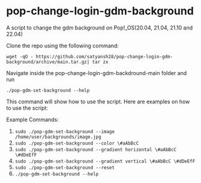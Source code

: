 # pop-change-login-gdm-background
A script  to change the gdm background on Pop!_OS(20.04, 21.04, 21.10 and 22.04)

Clone the repo using the following command:

`wget -qO - https://github.com/satyansh28/pop-change-login-gdm-background/archive/main.tar.gz| tar zx`

Navigate inside the pop-change-login-gdm-backdround-main folder and run 

`./pop-gdm-set-background --help`

This command will show how to use the script.
Here are examples on how to use the script:

Example Commands:

1. `sudo ./pop-gdm-set-background --image /home/user/backgrounds/image.jpg`
2. `sudo ./pop-gdm-set-background --color \#aAbBcC`
3. `sudo ./pop-gdm-set-background --gradient horizontal \#aAbBcC \#dDeEfF`
4. `sudo ./pop-gdm-set-background --gradient vertical \#aAbBcC \#dDeEfF`
5. `sudo ./pop-gdm-set-background --reset`
6. `./pop-gdm-set-background --help`
